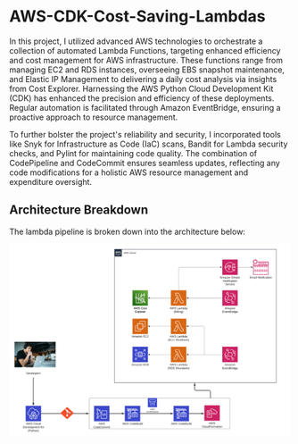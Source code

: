 # AWS-CDK-Cost-Saving-Lambdas

In this project, I utilized advanced AWS technologies to orchestrate a collection of automated Lambda Functions, targeting enhanced efficiency and cost management for AWS infrastructure. These functions range from managing EC2 and RDS instances, overseeing EBS snapshot maintenance, and Elastic IP Management to delivering a daily cost analysis via insights from Cost Explorer. Harnessing the AWS Python Cloud Development Kit (CDK) has enhanced the precision and efficiency of these deployments. Regular automation is facilitated through Amazon EventBridge, ensuring a proactive approach to resource management.

To further bolster the project's reliability and security, I incorporated tools like Snyk for Infrastructure as Code (IaC) scans, Bandit for Lambda security checks, and Pylint for maintaining code quality. The combination of CodePipeline and CodeCommit ensures seamless updates, reflecting any code modifications for a holistic AWS resource management and expenditure oversight.




## Architecture Breakdown

The lambda pipeline is broken down into the architecture below:

![lambda](https://github.com/rjones18/Images/blob/main/Lambda-Save-Money.png)
